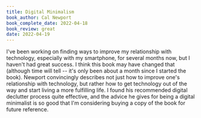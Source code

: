 ```yaml
---
title: Digital Minimalism
book_author: Cal Newport
book_complete_date: 2022-04-18
book_review: great
date: 2022-04-19
---
```


I've been working on finding ways to improve my relationship with technology, especially with my smartphone, for several months now, but I haven't had great success. I think this book may have changed that (although time will tell -- it's only been about a month since I started the book). Newport convincingly describes not just how to improve one's relationship with technology, but rather how to get technology out of the way and start living a more fulfilling life. I found his recommended digital declutter process quite effective, and the advice he gives for being a digital minimalist is so good that I'm considering buying a copy of the book for future reference.

<!--more-->
